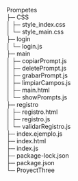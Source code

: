 Prompetes                 
├─ CSS                    
│  ├─ style_index.css     
│  └─ style_main.css      
├─ login                  
│  └─ login.js            
├─ main                   
│  ├─ copiarPrompt.js     
│  ├─ deletePrompt.js     
│  ├─ grabarPrompt.js     
│  ├─ limpiarCampos.js    
│  ├─ main.html           
│  └─ showPrompts.js      
├─ registro               
│  ├─ registro.html       
│  ├─ registro.js         
│  └─ validarRegistro.js  
├─ index.ejemplo.js       
├─ index.html             
├─ index.js               
├─ package-lock.json      
├─ package.json           
└─ ProyectThree           
